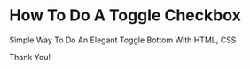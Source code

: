 <h1>How To Do A Toggle Checkbox</h1>

<p>Simple Way To Do An Elegant Toggle Bottom With HTML, CSS</p>

<p>Thank You!</p>
